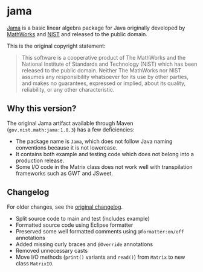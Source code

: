 # jama

[Jama](http://math.nist.gov/javanumerics/jama/) is a basic linear algebra
package for Java originally developed by
[MathWorks](https://www.mathworks.com)
and [NIST](https://www.nist.gov) and released to the public domain.

This is the original copyright statement:

> This software is a cooperative product of The MathWorks and
> the National Institute of Standards and Technology (NIST) which has
> been released to the public domain. Neither The MathWorks nor NIST assumes
> any responsibility whatsoever for its use by other parties, and makes no
> guarantees, expressed or implied, about its quality, reliability, or any
> other characteristic.

## Why this version?

The original Jama artifact available through Maven
(`gov.nist.math:jama:1.0.3`) has a few deficiencies:
* The package name is `Jama`, which does not follow Java naming conventions
  because it is not lowercase.
* It contains both example and testing code which does not belong into a
  production release.
* Some I/O code in the Matrix class does not work well with transpilation
  frameworks such as GWT and JSweet.

## Changelog

For older changes, see the
[original changelog](https://github.com/topobyte/jama/blob/master/ChangeLog.md).

* Split source code to main and test (includes example)
* Formatted source code using Eclipse formatter
* Preserved some well formatted comments using `@formatter:on/off` annotations
* Added missing curly braces and `@Override` annotations
* Removed unnecessary casts
* Move I/O methods (`print()` variants and `read()`) from `Matrix` to new
  class `MatrixIO`.
